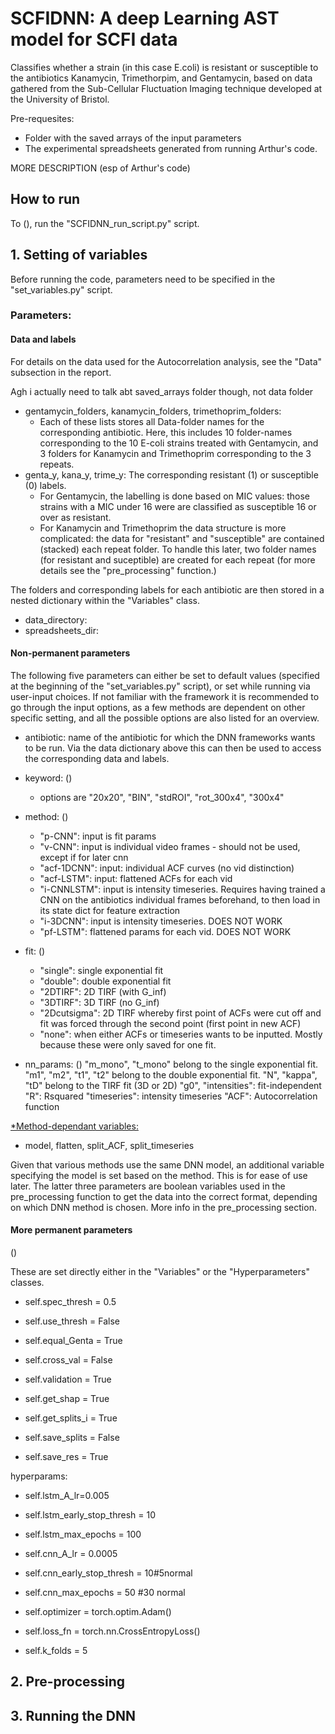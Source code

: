 
# SCFIDNN: A deep Learning AST model for SCFI data

Classifies whether a strain (in this case E.coli) is resistant or susceptible to the antibiotics Kanamycin, Trimethorpim, and Gentamycin, based on data gathered from the Sub-Cellular Fluctuation Imaging technique developed at the University of Bristol. 

Pre-requesites:
- Folder with the saved arrays of the input parameters
- The experimental spreadsheets generated from running Arthur's code.

MORE DESCRIPTION (esp of Arthur's code)

## How to run

To (), run the "SCFIDNN_run_script.py" script. 

## 1. Setting of variables
Before running the code, parameters need to be specified in the "set_variables.py" script.

### Parameters: 

#### Data and labels

For details on the data used for the Autocorrelation analysis, see the "Data" subsection in the report. 

Agh i actually need to talk abt saved_arrays folder though, not data folder

- gentamycin_folders, kanamycin_folders, trimethoprim_folders: 
    - Each of these lists stores all Data-folder names for the corresponding antibiotic. Here, this includes 10 folder-names corresponding to the 10 E-coli strains treated with Gentamycin, and 3 folders for Kanamycin and Trimethoprim corresponding to the 3 repeats. 
- genta_y, kana_y, trime_y: The corresponding resistant (1) or susceptible (0) labels. 
    - For Gentamycin, the labelling is done based on MIC values: those strains with a MIC under 16 were are classified as susceptible 16 or over as resistant. 
    - For Kanamycin and Trimethoprim the data structure is more complicated: the data for "resistant" and "susceptible" are contained (stacked) each repeat folder. To handle this later, two folder names (for resistant and suceptible) are created for each repeat (for more details see the "pre_processing" function.)

The folders and corresponding labels for each antibiotic are then stored in a nested dictionary within the "Variables" class.

- data_directory: 
- spreadsheets_dir: 


#### Non-permanent parameters 

The following five parameters can either be set to default values (specified at the beginning of the "set_variables.py" script), or set while running via user-input choices. 
If not familiar with the framework it is recommended to go through the input options, as a few methods are dependent on other specific setting, and all the possible options are also listed for an overview. 

- antibiotic: name of the antibiotic for which the DNN frameworks wants to be run. Via the data dictionary above this can then be used to access the corresponding data and labels. 

- keyword: ()
    - options are  "20x20", "BIN", "stdROI", "rot_300x4", "300x4"

- method: ()
    - "p-CNN": input is fit params
    - "v-CNN": input is individual video frames - should not be used, except if for later cnn
    - "acf-1DCNN": input: individual ACF curves (no vid distinction)
    - "acf-LSTM": input: flattened ACFs for each vid
    - "i-CNNLSTM": input is intensity timeseries. Requires having trained a CNN on the antibiotics individual frames beforehand, to then load in its state dict for feature extraction
    - "i-3DCNN": input is intensity timeseries. DOES NOT WORK
    - "pf-LSTM": flattened params for each vid. DOES NOT WORK

- fit: ()
    - "single": single exponential fit
    - "double": double exponential fit
    - "2DTIRF": 2D TIRF (with G_inf)
    - "3DTIRF": 3D TIRF (no G_inf)
    - "2Dcutsigma": 2D TIRF whereby first point of ACFs were cut off and fit was forced through the second point (first point in new ACF)
    - "none": when either ACFs or timeseries wants to be inputted. Mostly because these were only saved for one fit.

- nn_params: ()
    "m_mono", "t_mono" belong to the single exponential fit. 
    "m1", "m2", "t1", "t2" belong to the double exponential fit. 
    "N", "kappa", "tD" belong to the TIRF fit (3D or 2D)
    "g0", "intensities": fit-independent
    "R": Rsquared
    "timeseries": intensity timeseries
    "ACF": Autocorrelation function

<u>*Method-dependant variables:</u>

- model, flatten, split_ACF, split_timeseries

Given that various methods use the same DNN model, an additional variable specifying the model is set based on the method. This is for ease of use later.
The latter three parameters are boolean variables used in the pre_processing function to get the data into the correct format, depending on which DNN method is chosen. More info in the pre_processing section. 

#### More permanent parameters

()

These are set directly either in the "Variables" or the "Hyperparameters" classes. 

- self.spec_thresh = 0.5
- self.use_thresh = False

- self.equal_Genta = True
- self.cross_val = False

- self.validation = True
- self.get_shap = True
- self.get_splits_i = True
- self.save_splits = False
- self.save_res = True


hyperparams:

- self.lstm_A_lr=0.005
- self.lstm_early_stop_thresh = 10
- self.lstm_max_epochs = 100

- self.cnn_A_lr = 0.0005
- self.cnn_early_stop_thresh = 10#5normal
- self.cnn_max_epochs = 50 #30 normal

- self.optimizer = torch.optim.Adam()
- self.loss_fn = torch.nn.CrossEntropyLoss()
- self.k_folds = 5

## 2. Pre-processing

## 3. Running the DNN








